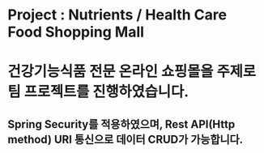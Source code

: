 # Project : Nutrients / Health Care Food Shopping Mall

# 건강기능식품 전문 온라인 쇼핑몰을 주제로 팀 프로젝트를 진행하였습니다.

## Spring Security를 적용하였으며, Rest API(Http method) URI 통신으로 데이터 CRUD가 가능합니다.
